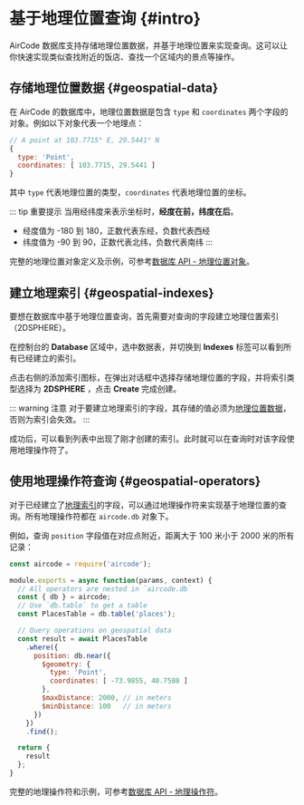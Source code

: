 # 基于地理位置查询 {#intro}

AirCode 数据库支持存储地理位置数据，并基于地理位置来实现查询。这可以让你快速实现类似查找附近的饭店、查找一个区域内的景点等操作。

## 存储地理位置数据 {#geospatial-data}

在 AirCode 的数据库中，地理位置数据是包含 `type` 和 `coordinates` 两个字段的对象。例如以下对象代表一个地理点：

```js
// A point at 103.7715° E, 29.5441° N
{
  type: 'Point',
  coordinates: [ 103.7715, 29.5441 ]
}
```

其中 `type` 代表地理位置的类型，`coordinates` 代表地理位置的坐标。

::: tip 重要提示
当用经纬度来表示坐标时，__经度在前，纬度在后__。
- 经度值为 -180 到 180，正数代表东经，负数代表西经
- 纬度值为 -90 到 90，正数代表北纬，负数代表南纬
:::

完整的地理位置对象定义及示例，可参考[数据库 API - 地理位置对象](/reference/server/database-api#geospatial-objects)。

## 建立地理索引 {#geospatial-indexes}

要想在数据库中基于地理位置查询，首先需要对查询的字段建立地理位置索引（2DSPHERE）。

在控制台的 **Database** 区域中，选中数据表，并切换到 **Indexes** 标签可以看到所有已经建立的索引。

点击右侧的添加索引图标，在弹出对话框中选择存储地理位置的字段，并将索引类型选择为 **2DSPHERE** ，点击 **Create** 完成创建。

::: warning 注意
对于要建立地理索引的字段，其存储的值必须为[地理位置数据](#geospatial-data)，否则为索引会失效。
:::

成功后，可以看到列表中出现了刚才创建的索引。此时就可以在查询时对该字段使用地理操作符了。

## 使用地理操作符查询 {#geospatial-operators}

对于已经建立了[地理索引](#geospatial-indexes)的字段，可以通过地理操作符来实现基于地理位置的查询。所有地理操作符都在 `aircode.db` 对象下。

例如，查询 `position` 字段值在对应点附近，距离大于 100 米小于 2000 米的所有记录：

```js
const aircode = require('aircode');

module.exports = async function(params, context) {
  // All operators are nested in `aircode.db`
  const { db } = aircode;
  // Use `db.table` to get a table
  const PlacesTable = db.table('places');

  // Query operations on geospatial data
  const result = await PlacesTable
    .where({
      position: db.near({
        $geometry: {
          type: 'Point',
          coordinates: [ -73.9855, 40.7580 ]
        },
        $maxDistance: 2000, // in meters
        $minDistance: 100   // in meters
      })
    })
    .find();

  return {
    result
  };
}
```

完整的地理操作符和示例，可参考[数据库 API - 地理操作符](/reference/server/database-api#geospatial-operators)。
